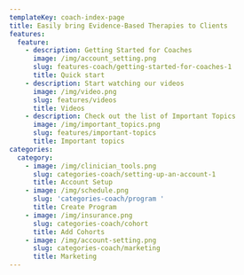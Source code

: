 ```yaml
---
templateKey: coach-index-page
title: Easily bring Evidence-Based Therapies to Clients
features:
  feature:
    - description: Getting Started for Coaches
      image: /img/account_setting.png
      slug: features-coach/getting-started-for-coaches-1
      title: Quick start
    - description: Start watching our videos
      image: /img/video.png
      slug: features/videos
      title: Videos
    - description: Check out the list of Important Topics
      image: /img/important_topics.png
      slug: features/important-topics
      title: Important topics
categories:
  category:
    - image: /img/clinician_tools.png
      slug: categories-coach/setting-up-an-account-1
      title: Account Setup
    - image: /img/schedule.png
      slug: 'categories-coach/program '
      title: Create Program
    - image: /img/insurance.png
      slug: categories-coach/cohort
      title: Add Cohorts
    - image: /img/account-setting.png
      slug: categories-coach/marketing
      title: Marketing
---
```


